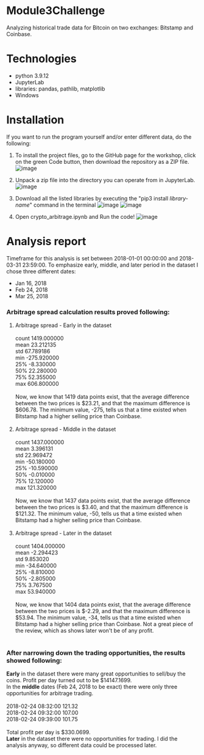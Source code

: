 # Module3Challenge
Analyzing historical trade data for Bitcoin on two exchanges: Bitstamp and Coinbase. 
# Technologies
- python 3.9.12
- JupyterLab
- libraries: pandas, pathlib, matplotlib
- Windows
# Installation
If you want to run the program yourself and/or enter different data, do the following:
1. To install the project files, go to the GitHub page for the workshop, click on the green Code button, then download the repository as a ZIP file. 
![image](https://user-images.githubusercontent.com/111472420/189779503-3e361306-7582-46ac-946f-4fd22ea962fd.png)

2. Unpack a zip file into the directory you can operate from in JupyterLab. 
![image](https://user-images.githubusercontent.com/111472420/189779699-3dd2f633-4b88-4708-96a7-bb9232606543.png)

3. Download all the listed libraries by executing the "pip3 install <i>library-name</i>" command in the terminal
![image](https://user-images.githubusercontent.com/111472420/189780010-315db506-c2a0-4644-92b7-66372e96eb94.png)
![image](https://user-images.githubusercontent.com/111472420/189780152-fc588e12-eb52-4962-b8d9-14f040712677.png)

4. Open crypto_arbitrage.ipynb and Run the code!
![image](https://user-images.githubusercontent.com/111472420/189780334-d4a73952-f92d-4625-988d-373c7b74e5cc.png)
# Analysis report
Timeframe for this analysis is set between 2018-01-01 00:00:00 and 2018-03-31 23:59:00. To emphasize early, middle, and later period in the dataset I chose three different dates:
- Jan 16, 2018
- Feb 24, 2018
- Mar 25, 2018

### Arbitrage spread calculation results proved following:
1. Arbitrage spread - Early in the dataset <br /> <br />
count    1419.000000<br />
mean       23.212135<br />
std        67.789186<br />
min      -275.920000<br />
25%        -8.330000<br />
50%        22.280000<br />
75%        52.355000<br />
max       606.800000<br /><br />
Now, we know that 1419 data points exist, that the average difference between the two prices is $23.21, and that the maximum difference is $606.78. The minimum value, -275, tells us that a time existed when Bitstamp had a higher selling price than Coinbase.<br /><br />
2. Arbitrage spread - Middle in the dataset <br /><br />
count    1437.000000<br />
mean        3.396131<br />
std        22.969472<br />
min       -50.180000<br />
25%       -10.590000<br />
50%        -0.010000<br />
75%        12.120000<br />
max       121.320000<br /><br />
Now, we know that 1437 data points exist, that the average difference between the two prices is $3.40, and that the maximum difference is $121.32. The minimum value, -50, tells us that a time existed when Bitstamp had a higher selling price than Coinbase.<br /><br />
3. Arbitrage spread - Later in the dataset<br /> <br />
count    1404.000000<br />
mean       -2.294423<br />
std         9.853020<br />
min       -34.640000<br />
25%        -8.810000<br />
50%        -2.805000<br />
75%         3.767500<br />
max        53.940000<br /><br />
Now, we know that 1404 data points exist, that the average difference between the two prices is $-2.29, and that the maximum difference is $53.94. The minimum value, -34, tells us that a time existed when Bitstamp had a higher selling price than Coinbase. Not a great piece of the review, which as shows later won't be of any profit.<br /> <br />

### After narrowing down the trading opportunities, the results showed following:<br />
<b>Early</b> in the dataset there were many great opportunities to sell/buy the coins. Profit per day turned out to be $14147.1699. <br />
In the <b>middle</b> dates (Feb 24, 2018 to be exact) there were only three opportunities for arbitrage trading. <br /><br />
2018-02-24 08:32:00    121.32<br />
2018-02-24 09:32:00    107.00<br />
2018-02-24 09:39:00    101.75<br /><br />
Total profit per day is $330.0699.<br />
<b>Later</b> in the dataset there were no opportunities for trading. I did the analysis anyway, so different data could be processed later. 
